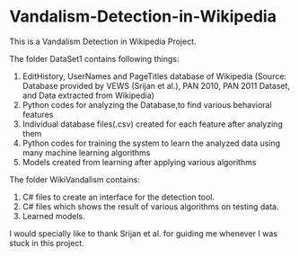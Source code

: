 # Vandalism-Detection-in-Wikipedia
This is a Vandalism Detection in Wikipedia Project.

The folder DataSet1 contains following things:
1) EditHistory, UserNames and PageTitles database of Wikipedia
(Source: Database provided by VEWS (Srijan et al.), PAN 2010, PAN 2011 Dataset, and Data extracted from Wikipedia)
2) Python codes for analyzing the Database,to find various behavioral features
3) Individual database files(.csv) created for each feature after analyzing them
4) Python codes for training the system to learn the analyzed data using many machine learning algorithms
5) Models created from learning after applying various algorithms

The folder WikiVandalism contains:
1) C# files to create an interface for the detection tool.
2) C# files which shows the result of various algorithms on testing data.
3) Learned models.

I would specially like to thank Srijan et al. for guiding me whenever I was stuck in this project. 
